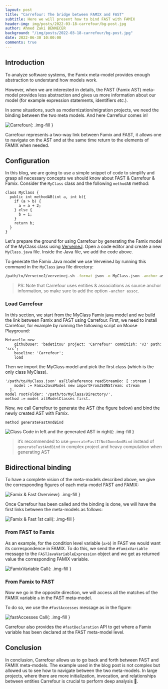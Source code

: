 ```yaml
---
layout: post
title: "Carrefour: The bridge between FAMIX and FAST"
subtitle: Here we will present how to bind FAST with FAMIX
header-img: img/posts/2022-03-18-carrefour/bg-post.jpg
author: Ahmed Zaki BENNECER
background: "/img/posts/2022-03-18-carrefour/bg-post.jpg"
date: 2022-06-30 10:00:00
comments: true
---
```


## Introduction

To analyze software systems, the Famix meta-model provides enough abstraction to understand how models work.

However, when we are interested in details, the FAST (Famix AST) meta-model provides less abstraction and gives us more information about our model (for example expression statements, identifiers _etc._).

In some situations, such as modernization/migration projects, we need the binding between the two meta models. And here Carrefour comes in!

![Carrefour](/img/posts/2022-03-18-carrefour/Carrefour.png){: .img-fill }

Carrefour represents a two-way link between Famix and FAST, it allows one to navigate on the AST and at the same time return to the elements of FAMIX when needed.

## Configuration

In this blog, we are going to use a simple snippet of code to simplify and grasp all necessary concepts we should know about FAST & Carrefour & Famix.
Consider the `MyClass` class and the following `methodAB` method:

```st
class MyClass {
  public int methodAB(int a, int b){
    if (a > b) {
      a = a + 2;
    } else {
      b = 1;
    }
    return b;
  }
}
```

Let's prepare the ground for using Carrefour by generating the Famix model of the MyClass class using [VerveineJ](https://modularmoose.org/moose-wiki/Developers/Parsers/VerveineJ).
Open a code editor and create a new `MyClass.java` file.
Inside the Java file, we add the code above.

To generate the Famix Java model we use VerveineJ by running this command in the `MyClass` java file directory:

```sh
/path/to/VerveineJ/verveinej.sh -format json -o MyClass.json -anchor assoc -autocp ./ ./
```

> PS: Note that Carrefour uses entities & associations as source anchor information, so make sure to add the option `-anchor assoc`.

### Load Carrefour

In this section, we start from the MyClass Famix java model and we build the link between Famix and FAST using Carrefour.
First, we need to install Carrefour, for example by running the following script on Moose Playground:

```st
Metacello new
    githubUser: 'badetitou' project: 'Carrefour' commitish: 'v3' path: 'src';
    baseline: 'Carrefour';
    load
```

Then we import the MyClass model and pick the first class (which is the only class MyClass).

```st
'/path/to/MyClass.json' asFileReference readStreamDo: [ :stream |
    model := FamixJavaModel new importFromJSONStream: stream
  ].
model rootFolder: '/path/to/MyClass/Directory/'.
method := model allModelClasses first.
```

Now, we call Carrefour to generate the AST (the figure below) and bind the newly created AST with Famix.

```st
method generateFastAndBind
```

![Class Code in left and the generated AST in right ](/img/posts/2022-03-18-carrefour/AST.jpg){: .img-fill }

> it’s recommended to use `generateFastIfNotDoneAndBind` instead of `generateFastAndBind` in complex project and heavy computation when generating AST

## Bidirectional binding

To have a complete vision of the meta-models described above, we give the corresponding figures of each meta-model FAST and FAMIX:

![Famix & Fast Overview](/img/posts/2022-03-18-carrefour/FastandFamix.jpg){: .img-fill }

Once Carrefour has been called and the binding is done, we will have the first links between the meta-models as follows:

![Famix & Fast 1st call](/img/posts/2022-03-18-carrefour/FastandFamix1stCall.jpg){: .img-fill }

### From FAST to Famix

As an example, for the condition level variable (`a>b`) in FAST we would want its correspondence in FAMIX.
To do this, we send the `#famixVariable` message to the `FASTJavaVariableExpression` object and we get as returned value the corresponding FAMIX variable.

![FamixVariable Call](/img/posts/2022-03-18-carrefour/famixVar2.jpg){: .img-fill }

### From Famix to FAST

Now we go in the opposite direction, we will access all the matches of the FAMIX variable `a` in the FAST meta-model.

To do so, we use the `#fastAccesses` message as in the figure:

![fastAccesses Call](/img/posts/2022-03-18-carrefour/FastandFamixBack.jpg){: .img-fill }

Carrefour also provides the `#fastDeclaration` API to get where a Famix variable has been declared at the FAST meta-model level.

## Conclusion

In conclusion, Carrefour allows us to go back and forth between FAST and FAMIX meta-models.
The example used in the blog post is not complex but allowed us to see how to navigate between the two meta-models.
In large projects, where there are more initialization, invocation, and relationships between entities Carrefour is crucial to perform deep analysis 💪.
